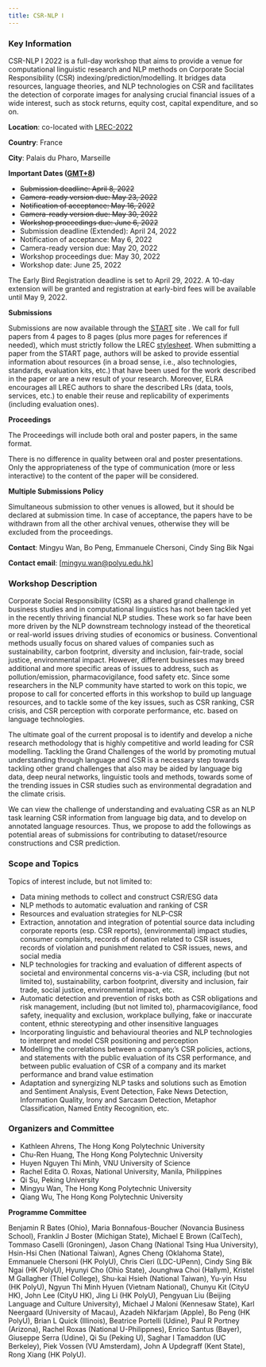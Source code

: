 ```yaml
---
title: CSR-NLP Ⅰ
---
```


### Key Information

CSR-NLP I 2022 is a full-day workshop that aims to provide a venue for computational linguistic research and NLP methods on Corporate Social Responsibility (CSR) indexing/prediction/modelling. It bridges data resources, language theories, and NLP technologies on CSR and facilitates the detection of corporate images for analysing crucial financial issues of a wide interest, such as stock returns, equity cost, capital expenditure, and so on.

**Location**: co-located with [LREC-2022](https://lrec2022.lrec-conf.org/en/)

**Country**: France

**City**: Palais du Pharo, Marseille

**Important Dates ([GMT+8](https://en.wikipedia.org/wiki/UTC%2B08:00))**
- ~~Submission deadline: April 8, 2022~~
- ~~Camera-ready version due: May 23, 2022~~
- ~~Notification of acceptance: May 16, 2022~~
- ~~Camera-ready version due: May 30, 2022~~
- ~~Workshop proceedings due: June 6, 2022~~
- Submission deadline (Extended): April 24, 2022
- Notification of acceptance: May 6, 2022
-	Camera-ready version due: May 20, 2022
-	Workshop proceedings due: May 30, 2022
- Workshop date: June 25, 2022

The Early Bird Registration deadline is set to April 29, 2022. A 10-day extension will be granted and registration at early-bird fees will be available until May 9, 2022.

**Submissions**

Submissions are now available through the [START](https://www.softconf.com/lrec2022/CSR-NLP1/) site . We call for full papers from 4 pages to 8 pages (plus more pages for references if needed), which must strictly follow the LREC [stylesheet](https://lrec2022.lrec-conf.org/en/submission2022/authors-kit/). When submitting a paper from the START page, authors will be asked to provide essential information about resources (in a broad sense, i.e., also technologies, standards, evaluation kits, etc.) that have been used for the work described in the paper or are a new result of your research. Moreover, ELRA encourages all LREC authors to share the described LRs (data, tools, services, etc.) to enable their reuse and replicability of experiments (including evaluation ones).

**Proceedings**

The Proceedings will include both oral and poster papers, in the same format.

There is no difference in quality between oral and poster presentations. Only the appropriateness of the type of communication (more or less interactive) to the content of the paper will be considered.

**Multiple Submissions Policy**

Simultaneous submission to other venues is allowed, but it should be declared at submission time. In case of acceptance, the papers have to be withdrawn from all the other archival venues, otherwise they will be excluded from the proceedings.

**Contact**: Mingyu Wan, Bo Peng, Emmanuele Chersoni, Cindy Sing Bik Ngai

**Contact email**: [mingyu.wan@polyu.edu.hk]

### Workshop Description

Corporate Social Responsibility (CSR) as a shared grand challenge in business studies and in computational linguistics has not been tackled yet in the recently thriving financial NLP studies. These work so far have been more driven by the NLP downstream technology instead of the theoretical or real-world issues driving studies of economics or business. Conventional methods usually focus on shared values of companies such as sustainability, carbon footprint, diversity and inclusion, fair-trade, social justice, environmental impact. However, different businesses may breed additional and more specific areas of issues to address, such as pollution/emission, pharmacovigilance, food safety etc. Since some researchers in the NLP community have started to work on this topic, we propose to call for concerted efforts in this workshop to build up language resources, and to tackle some of the key issues, such as CSR ranking, CSR crisis, and CSR perception with corporate performance, etc. based on language technologies. 

The ultimate goal of the current proposal is to identify and develop a niche research methodology that is highly competitive and world leading for CSR modelling. Tackling the Grand Challenges of the world by promoting mutual understanding through language and CSR is a necessary step towards tackling other grand challenges that also may be aided by language big data, deep neural networks, linguistic tools and methods, towards some of the trending issues in CSR studies such as environmental degradation and the climate crisis.

We can view the challenge of understanding and evaluating CSR as an NLP task learning CSR information from language big data, and to develop on annotated language resources. Thus, we propose to add the followings as potential areas of submissions for contributing to dataset/resource constructions and CSR prediction.

### Scope and Topics

Topics of interest include, but not limited to:
- Data mining methods to collect and construct CSR/ESG data
- NLP methods to automatic evaluation and ranking of CSR
- Resources and evaluation strategies for NLP-CSR
- Extraction, annotation and integration of potential source data including corporate reports (esp. CSR reports), (environmental) impact studies, consumer complaints, records of donation related to CSR issues, records of violation and punishment related to CSR issues, news, and social media
- NLP technologies for tracking and evaluation of different aspects of societal and environmental concerns vis-a-via CSR, including (but not limited to), sustainability, carbon footprint, diversity and inclusion, fair trade, social justice, environmental impact, etc.
- Automatic detection and prevention of risks both as CSR obligations and risk management, including (but not limited to), pharmacovigilance, food safety, inequality and exclusion, workplace bullying, fake or inaccurate content, ethnic stereotyping and other insensitive languages
- Incorporating linguistic and behavioural theories and NLP technologies to interpret and model CSR positioning and perception
- Modelling the correlations between a company’s CSR policies, actions, and statements with the public evaluation of its CSR performance, and between public evaluation of CSR of a company and its market performance and brand value estimation
- Adaptation and synergizing NLP tasks and solutions such as Emotion and Sentiment Analysis, Event Detection, Fake News Detection, Information Quality, Irony and Sarcasm Detection, Metaphor Classification, Named Entity Recognition, etc.


### Organizers and Committee
- Kathleen Ahrens, The Hong Kong Polytechnic University
- Chu-Ren Huang, The Hong Kong Polytechnic University
- Huyen Nguyen Thi Minh, VNU University of Science
- Rachel Edita O. Roxas, National University, Manila, Philippines
- Qi Su, Peking University
- Mingyu Wan, The Hong Kong Polytechnic University
- Qiang Wu, The Hong Kong Polytechnic University

**Programme Committee**

Benjamin R Bates (Ohio), Maria Bonnafous-Boucher (Novancia Business School), Franklin J Boster (Michigan State), Michael E Brown (CalTech), Tommaso Caselli (Groningen), Jason Chang (National Tsing Hua University), Hsin-Hsi Chen (National Taiwan), Agnes Cheng (Oklahoma State), Emmanuele Chersoni (HK PolyU), Chris Cieri (LDC-UPenn), Cindy Sing Bik Ngai (HK PolyU), Hyunyi Cho (Ohio State), Jounghwa Choi (Hallym), Kristel M Gallagher (Thiel College), Shu-kai Hsieh (National Taiwan), Yu-yin Hsu (HK PolyU), Ngyun Thi Minh Hyuen (Vietnam National), Chunyu Kit (CityU HK), John Lee (CityU HK), Jing Li (HK PolyU), Pengyuan Liu (Beijing Language and Culture University), Michael J Maloni (Kennesaw State), Karl Neergaard (University of Macau), Azadeh Nikfarjam (Apple), Bo Peng (HK PolyU), Brian L Quick (Illinois), Beatrice Portelli (Udine), Paul R Portney (Arizona), Rachel Roxas (National U-Philippnes), Enrico Santus (Bayer), Giuseppe Serra (Udine), Qi Su (Peking U), Saghar I Tamaddon (UC Berkeley), Piek Vossen (VU Amsterdam), John A Updegraff (Kent State), Rong Xiang (HK PolyU). 
